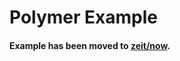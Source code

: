# Polymer Example

#### Example has been moved to [zeit/now](https://github.com/zeit/now/tree/master/examples/polymer).

